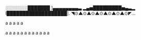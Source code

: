 ░░░░░░░███████ ]▄▄▄▄▄▄▄▄▃ 
▂▄▅█████████▅▄▃▂ 
I███████████████████]. 
◥⊙▲⊙▲⊙▲⊙▲⊙▲⊙▲⊙◤...

а
а
а
а
а

а
а
а
а
а
а
а
а
а
а
а
а































